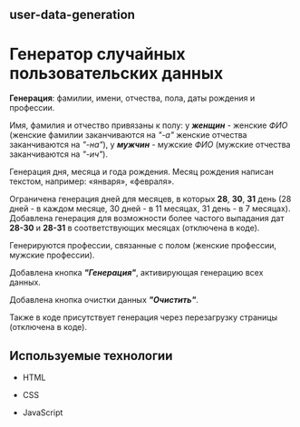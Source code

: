 ## user-data-generation
# Генератор случайных пользовательских данных

__Генерация__: фамилии, имени, отчества, пола, даты рождения и профессии.

Имя, фамилия и отчество привязаны к полу: у ___женщин___ - женские *ФИО* 
(женские фамилии заканчиваются на *"-а"* женские отчества заканчиваются на *"-на"*), 
у ___мужчин___ - мужские *ФИО* (мужские отчества заканчиваются на *"-ич"*).

Генерация дня, месяца и года рождения. Месяц рождения написан текстом, например: «января», «февраля».

Ограничена генерация дней для месяцев, в которых __28__, __30__, __31__ день 
(28 дней - в каждом месяце, 30 дней - в 11 месяцах, 31 день - в 7 месяцах). 
Добавлена генерация для возможности более частого выпадания дат __28-30__ и __28-31__ 
в соответствующих месяцах (отключена в коде).

Генерируются профессии, связанные с полом (женские профессии, мужские профессии).

Добавлена кнопка ___"Генерация"___, активирующая генерацию всех данных.

Добавлена кнопка очистки данных ___"Очистить"___.

Также в коде присутствует генерация через перезагрузку страницы (отключена в коде).


## Используемые технологии

* HTML

* CSS

* JavaScript
